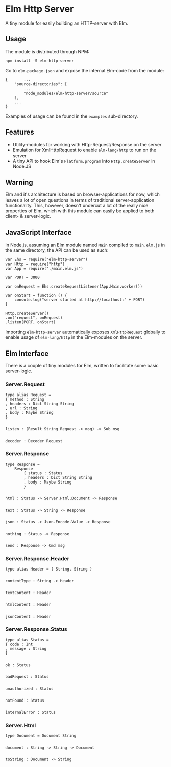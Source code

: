# Elm Http Server
A tiny module for easily building an HTTP-server with Elm.

## Usage
The module is distributed through NPM:

`npm install -S elm-http-server`

Go to `elm-package.json` and expose the internal Elm-code from the module:


    {       ...
        "source-directories": [
            ...
            "node_modules/elm-http-server/source"
        ],
        ...
    }

Examples of usage can be found in the `examples` sub-directory.

## Features
- Utility-modules for working with Http-Request/Response on the server
- Emulation for XmlHttpRequest to enable `elm-lang/http` to run on the server
- A tiny API to hook Elm's `Platform.program` into `Http.createServer` in Node.JS

## Warning
Elm and it's architecture is based on browser-applications for now, which leaves a lot of open questions in terms of traditional server-application functionality. This, however, doesn't undercut a lot of the really nice properties of Elm, which with this module can easily be applied to both client- & server-logic.

## JavaScript Interface
in Node.js, assuming an Elm module named `Main` compiled to `main.elm.js` in the same directory, the API can be used as such:

    var Ehs = require("elm-http-server")
    var Http = require("http")
    var App = require("./main.elm.js")
    
    var PORT = 3000

    var onRequest = Ehs.createRequestListener(App.Main.worker())
    
    var onStart = function () {
        console.log("server started at http://localhost:" + PORT)
    }

    Http.createServer()
    .on("request", onRequest)
    .listen(PORT, onStart)

Importing `elm-http-server` automatically exposes `XmlHttpRequest` globally to enable usage of `elm-lang/http` in the Elm-modules on the server.

## Elm Interface
There is a couple of tiny modules for Elm, written to facilitate some basic server-logic.

### Server.Request
    type alias Request =
    { method : String
    , headers : Dict String String
    , url : String
    , body : Maybe String
    }  
###  
    listen : (Result String Request -> msg) -> Sub msg
###
    decoder : Decoder Request

### Server.Response
    type Response =
        Response
            { status : Status
            , headers : Dict String String
            , body : Maybe String
            }
###
    html : Status -> Server.Html.Document -> Response
###
    text : Status -> String -> Response
###
    json : Status -> Json.Encode.Value -> Response
###
    nothing : Status -> Response
###
    send : Response -> Cmd msg

### Server.Response.Header
    type alias Header = ( String, String )
###
    contentType : String -> Header
###
    textContent : Header
###
    htmlContent : Header
###
    jsonContent : Header

### Server.Response.Status
    type alias Status =
    { code : Int
    , message : String
    }
###
    ok : Status
###
    badRequest : Status
###
    unauthorized : Status
###
    notFound : Status
###
    internalError : Status

### Server.Html
    type Document = Document String
###
    document : String -> String -> Document
###
    toString : Document -> String